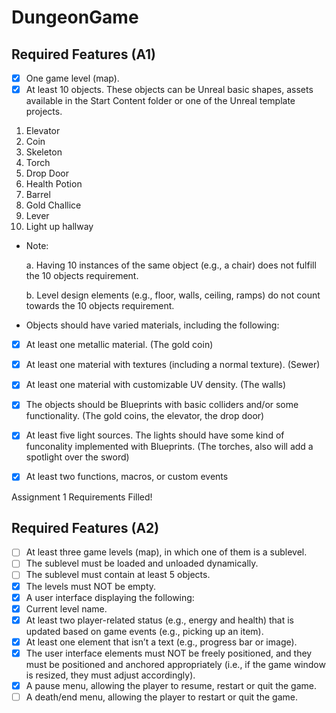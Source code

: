 # DungeonGame

## Required Features (A1)
- [x] One game level (map).
- [x] At least 10 objects. These objects can be Unreal basic shapes, assets 
available in the Start Content folder or one of the Unreal template projects.

1. Elevator
2. Coin
3. Skeleton
4. Torch
5. Drop Door 
6. Health Potion
7. Barrel
8. Gold Challice
9. Lever
10. Light up hallway

- Note:

  a. Having 10 instances of the same object (e.g., a chair) does not fulfill
the 10 objects requirement.

  b. Level design elements (e.g., floor, walls, ceiling, ramps) do not count
towards the 10 objects requirement.

- Objects should have varied materials, including the following:
- [x] At least one metallic material. (The gold coin)
- [x] At least one material with textures (including a normal texture). (Sewer)
- [x] At least one material with customizable UV density. (The walls)
- [x] The objects should be Blueprints with basic colliders and/or some
functionality. (The gold coins, the elevator, the drop door) 
- [x] At least five light sources. The lights should have some kind of funconality
implemented with Blueprints. (The torches, also will add a spotlight over the sword)
- [x] At least two functions, macros, or custom events


Assignment 1 Requirements Filled!

## Required Features (A2)
- [ ] At least three game levels (map), in which one of them is a sublevel.
- [ ] The sublevel must be loaded and unloaded dynamically.
- [ ] The sublevel must contain at least 5 objects.
- [x] The levels must NOT be empty.
- [x] A user interface displaying the following:
- [x] Current level name.
- [x] At least two player-related status (e.g., energy and health) that is
updated based on game events (e.g., picking up an item).
- [x] At least one element that isn’t a text (e.g., progress bar or image).
- [x] The user interface elements must NOT be freely positioned, and they must
be positioned and anchored appropriately (i.e., if the game window is
resized, they must adjust accordingly).
- [x] A pause menu, allowing the player to resume, restart or quit the game.
- [ ] A death/end menu, allowing the player to restart or quit the game.
